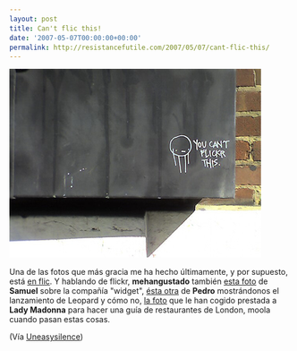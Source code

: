 ```yaml
---
layout: post
title: Can't flic this!
date: '2007-05-07T00:00:00+00:00'
permalink: http://resistancefutile.com/2007/05/07/cant-flic-this/
---
```

<img class="centro_borde" src='/assets/485633024_8bd2a411d4.png' alt='flickr' />

Una de las fotos que más gracia me ha hecho últimamente, y por supuesto, está <a href="http://www.flickr.com/photos/heather/485633024/">en flic</a>. Y hablando de flickr, <strong>mehangustado</strong> también <a href="http://www.flickr.com/photos/sopmacsl/486776507/">esta foto</a> de <strong>Samuel</strong> sobre la compañía "widget", <a href="http://www.flickr.com/photos/pedroaznar/487353840/">ésta otra</a> de <strong>Pedro</strong> mostrándonos el lanzamiento de Leopard y cómo no, <a href="http://www.flickr.com/photos/lady-madonna/98239102/">la foto</a> que le han cogido prestada a <strong>Lady Madonna</strong> para hacer una guía de restaurantes de London, moola cuando pasan estas cosas.

(Vía <a href="http://uneasysilence.com/archive/2007/05/10583/">Uneasysilence</a>)

